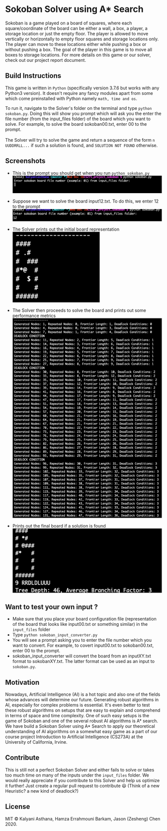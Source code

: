 # Sokoban Solver using A* Search
Sokoban is a game played on a board of squares, where each square/coordinate of the board can be either a wall, a box, a player, a storage location or just the empty floor. The player is allowed to move vertically or horizontally to empty floor squares and storage locations only. The player can move to these locations either while pushing a box or without pushing a box. The goal of the player in this game is to move all boxes to storage locations. For more details on this game or our solver, check out our project report document.

## Build Instructions

This game is written in `Python` (specifically version 3.7.6 but works with any Python3 version). It doesn't require any fancy modules apart from some which come preinstalled with Python namely `math, time and os`. 

To run it, navigate to the Solver's folder on the terminal and type `python sokoban.py`. Doing this will show you prompt which will ask you the enter the file number (from the input_files folder) of the board which you want to solve. For example, to solve the board sokoban00.txt, enter 00 to the prompt.  
\
The Solver will try to solve the game and return a sequence of the form `n UUDDRRLL...` if such a solution is found, and `SOLUTION NOT FOUND` otherwise.

## Screenshots 

* This is the prompt you should get when you run `python sokoban.py` \
![alt text](screenshots/screenshot_1.png)

* Suppose we want to solve the board input12.txt. To do this, we enter 12 to the prompt \
![alt text](screenshots/screenshot_2.png)

* The Solver prints out the initial board representation \
![alt text](screenshots/screenshot_3.png)

* The Solver then proceeds to solve the board and prints out some performance metrics \
![alt text](screenshots/screenshot_4.png)

* Prints out the final board if a solution is found \
![alt text](screenshots/screenshot_5.png)

## Want to test your own input ? 

* Make sure that you place your board configuration file (representation of the board that looks like input00.txt or something similar) in the `input_files` folder
* Type `python sokoban_input_converter.py`
* You will see a prompt asking you to enter the file number which you want to convert. For example, to covert input00.txt to sokoban00.txt, enter 00 to the prompt.  
* sokoban_input_converter will convert the board from an inputXY.txt format to sokobanXY.txt. The latter format can be used as an input to `sokoban.py`.

## Motivation

Nowadays, Artificial Intelligence (AI) is a hot topic and also one of the fields whose advances will determine our future. Generating robust algorithms in AI, especially for complex problems is essential. It's even better to test these robust algorithms on setups that are easy to explain and comprehend in terms of space and time complexity. One of such easy setups is the game of Sokoban and one of the several robust AI algorithms is A* search. We have build a Sokoban Solver using A* Search to apply our theoretical understanding of AI algorithms on a somewhat easy game as a part of our course project Introduction to Artificial Intelligence (CS273A) at the University of California, Irvine.

## Contribute

This is still not a perfect Sokoban Solver and either fails to solve or takes too much time on many of the inputs under the `input_files` folder. We would really appreciate if you contribute to this Solver and help us optimize it further! Just create a regular pull request to contribute :smiley: (Think of a new Heuristic? a new kind of deadlock?)

## License

MIT © Kalyani Asthana, Hamza Errahmouni Barkam, Jason (Zesheng) Chen 2020. 
